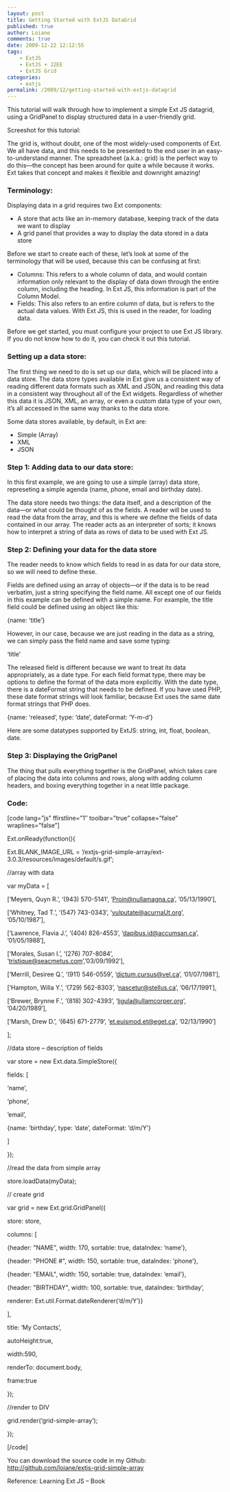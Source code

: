 ```yaml
---
layout: post
title: Getting Started with ExtJS DataGrid
published: true
author: Loiane
comments: true
date: 2009-12-22 12:12:55
tags:
    - ExtJS
    - ExtJS + J2EE
    - ExtJS Grid
categories:
    - extjs
permalink: /2009/12/getting-started-with-extjs-datagrid
---
```

This tutorial will walk through how to implement a simple Ext JS datagrid, using a GridPanel to display structured data in a user-friendly grid.

Screeshot for this tutorial:



The grid is, without doubt, one of the most widely-used components of Ext. We all have data, and this needs to be presented to the end user in an easy-to-understand manner. The spreadsheet (a.k.a.: grid) is the perfect way to do this—the concept has been around for quite a while because it works. Ext takes that concept and makes it flexible and downright amazing!

### Terminology:

Displaying data in a grid requires two Ext components:

  * A store that acts like an in-memory database, keeping track of the data we want to display
  * A grid panel that provides a way to display the data stored in a data store

Before we start to create each of these, let&#8217;s look at some of the terminology that will be used, because this can be confusing at first:

  * Columns: This refers to a whole column of data, and would contain information only relevant to the display of data down through the entire column, including the heading. In Ext JS, this information is part of the Column Model.
  * Fields: This also refers to an entire column of data, but is refers to the actual data values. With Ext JS, this is used in the reader, for loading data.

Before we get started, you must configure your project to use Ext JS library. If you do not know how to do it, you can check it out this tutorial.

### Setting up a data store:

The first thing we need to do is set up our data, which will be placed into a data store. The data store types available in Ext give us a consistent way of reading different data formats such as XML and JSON, and reading this data in a consistent way throughout all of the Ext widgets. Regardless of whether this data it is JSON, XML, an array, or even a custom data type of your own, it&#8217;s all accessed in the same way thanks to the data store.

Some data stores available, by default, in Ext are:

  * Simple (Array)
  * XML
  * JSON

### Step 1: Adding data to our data store:

In this first example, we are going to use a simple (array) data store, represeting a simple agenda (name, phone, email and birthday date).

The data store needs two things: the data itself, and a description of the data—or what could be thought of as the fields. A reader will be used to read the data from the array, and this is where we define the fields of data contained in our array. The reader acts as an interpreter of sorts; it knows how to interpret a string of data as rows of data to be used with Ext JS.

### Step 2: Defining your data for the data store

The reader needs to know which fields to read in as data for our data store, so we will need to define these.

Fields are defined using an array of objects—or if the data is to be read verbatim, just a string specifying the field name. All except one of our fields in this example can be defined with a simple name. For example, the title field could be defined using an object like this:

{name: &#8216;title&#8217;}

However, in our case, because we are just reading in the data as a string, we can simply pass the field name and save some typing:

&#8216;title&#8217;

The released field is different because we want to treat its data appropriately, as a date type. For each field format type, there may be options to define the format of the data more explicitly. With the date type, there is a dateFormat string that needs to be defined. If you have used PHP, these date format strings will look familiar, because Ext uses the same date format strings that PHP does.

{name: &#8216;released&#8217;, type: &#8216;date&#8217;, dateFormat: &#8216;Y-m-d&#8217;}

Here are some datatypes supported by ExtJS: string, int, float, boolean, date.

### Step 3: Displaying the GrigPanel

The thing that pulls everything together is the GridPanel, which takes care of placing the data into columns and rows, along with adding column headers, and boxing everything together in a neat little package.

### Code:

[code lang=&#8221;js&#8221; ffirstline=&#8221;1&#8243; toolbar=&#8221;true&#8221; collapse=&#8221;false&#8221; wraplines=&#8221;false&#8221;]
  
Ext.onReady(function(){

Ext.BLANK\_IMAGE\_URL = &#8216;/extjs-grid-simple-array/ext-3.0.3/resources/images/default/s.gif&#8217;;

//array with data
      
var myData = [
          
[&#8216;Meyers, Quyn R.&#8217;, &#8216;(943) 570-5141&#8217;, &#8216;Proin@nullamagna.ca&#8217;, &#8217;05/13/1990&#8242;],
		  
[&#8216;Whitney, Tad T.&#8217;, &#8216;(547) 743-0343&#8217;, &#8216;vulputate@acurnaUt.org&#8217;, &#8217;05/10/1987&#8242;],
		  
[&#8216;Lawrence, Flavia J.&#8217;, &#8216;(404) 826-4553&#8217;, &#8216;dapibus.id@accumsan.ca&#8217;, &#8217;01/05/1988&#8242;],
		  
[&#8216;Morales, Susan I.&#8217;, &#8216;(276) 707-8084&#8217;, &#8216;tristique@seacmetus.com&#8217;,&#8217;03/09/1992&#8242;],
		  
[&#8216;Merrill, Desiree Q.&#8217;, &#8216;(911) 546-0559&#8217;, &#8216;dictum.cursus@vel.ca&#8217;, &#8217;01/07/1981&#8242;],
		  
[&#8216;Hampton, Willa Y.&#8217;, &#8216;(729) 562-8303&#8217;, &#8216;nascetur@stellus.ca&#8217;, &#8217;06/17/1991&#8242;],
		  
[&#8216;Brewer, Brynne F.&#8217;, &#8216;(818) 302-4393&#8217;, &#8216;ligula@ullamcorper.org&#8217;, &#8217;04/20/1989&#8242;],
		  
[&#8216;Marsh, Drew D.&#8217;, &#8216;(645) 671-2779&#8217;, &#8216;et.euismod.et@eget.ca&#8217;, &#8217;02/13/1990&#8242;]
      
];

//data store &#8211; description of fields
      
var store = new Ext.data.SimpleStore({
          
fields: [
             
&#8216;name&#8217;,
             
&#8216;phone&#8217;,
             
&#8217;email&#8217;,
             
{name: &#8216;birthday&#8217;, type: &#8216;date&#8217;, dateFormat: &#8216;d/m/Y&#8217;}
          
]
      
});

//read the data from simple array
      
store.loadData(myData);

// create grid
      
var grid = new Ext.grid.GridPanel({
          
store: store,
          
columns: [
              
{header: &quot;NAME&quot;, width: 170, sortable: true, dataIndex: &#8216;name&#8217;},
              
{header: &quot;PHONE #&quot;, width: 150, sortable: true, dataIndex: &#8216;phone&#8217;},
              
{header: &quot;EMAIL&quot;, width: 150, sortable: true, dataIndex: &#8217;email&#8217;},
              
{header: &quot;BIRTHDAY&quot;, width: 100, sortable: true, dataIndex: &#8216;birthday&#8217;,
            	  
renderer: Ext.util.Format.dateRenderer(&#8216;d/m/Y&#8217;)}
          
],
          
title: &#8216;My Contacts&#8217;,
          
autoHeight:true,
          
width:590,
		  
renderTo: document.body,
		  
frame:true
      
});

//render to DIV
      
grid.render(&#8216;grid-simple-array&#8217;);
  
});
  
[/code]

You can download the source code in my Github:  http://github.com/loiane/extjs-grid-simple-array

Reference: Learning Ext JS &#8211; Book